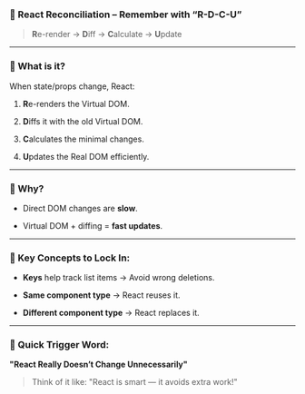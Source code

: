 ### 🧠 React Reconciliation – Remember with “**R-D-C-U**”

> **R**e-render → **D**iff → **C**alculate → **U**pdate

---

### 🔁 What is it?

When state/props change, React:

1. **R**e-renders the Virtual DOM.
    
2. **D**iffs it with the old Virtual DOM.
    
3. **C**alculates the minimal changes.
    
4. **U**pdates the Real DOM efficiently.
    

---

### 🎯 Why?

- Direct DOM changes are **slow**.
    
- Virtual DOM + diffing = **fast updates**.
    

---

### 🧩 Key Concepts to Lock In:

- **Keys** help track list items → Avoid wrong deletions.
    
- **Same component type** → React reuses it.
    
- **Different component type** → React replaces it.
    

---

### 📝 Quick Trigger Word:

**"React Really Doesn’t Change Unnecessarily"**

> Think of it like: "React is smart — it avoids extra work!"
